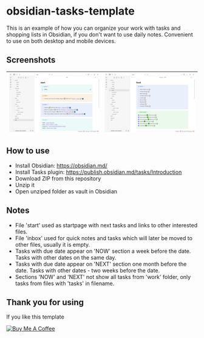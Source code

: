 # obsidian-tasks-template
This is an example of how you can organize your work with tasks and shopping lists in Obsidian, if you don't want to use daily notes. Convenient to use on both desktop and mobile devices.

## Screenshots
| ![](Screenshot-1.jpg) | ![](Screenshot-2.jpg) |
| --------------------- | --------------------- |

## How to use
- Install Obsidian: https://obsidian.md/
- Install Tasks plugin: https://publish.obsidian.md/tasks/Introduction
- Download ZIP from this repository
- Unzip it
- Open unziped folder as vault in Obsidian

## Notes
- File 'start' used as startpage with next tasks and links to other interested files.
- File 'inbox' used for quick notes and tasks which will later be moved to other files, usually it is empty.
- Tasks with due date appear on 'NOW' section a week before the date. Tasks with other dates on the same day.
- Tasks with due date appear on 'NEXT' section one month before the date. Tasks with other dates - two weeks before the date.
- Sections 'NOW' and 'NEXT' not show all tasks from 'work' folder, only tasks from files with 'tasks' in filename.

## Thank you for using
If you like this template

<a href="https://www.buymeacoffee.com/joddude" target="_blank"><img src="https://cdn.buymeacoffee.com/buttons/v2/default-yellow.png" alt="Buy Me A Coffee" style="height: 60px !important;width: 217px !important;" ></a>
